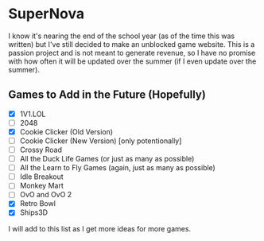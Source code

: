 # SuperNova
I know it's nearing the end of the school year (as of the time this was written) but I've still decided to make an unblocked game website. This is a passion project and is not meant to generate revenue, so I have no promise with how often it will be updated over the summer (if I even update over the summer).

## Games to Add in the Future (Hopefully)
- [x] 1V1.LOL
- [ ] 2048
- [x] Cookie Clicker (Old Version)
- [ ] Cookie Clicker (New Version) [only potentionally]
- [ ] Crossy Road
- [ ] All the Duck Life Games (or just as many as possible)
- [ ] All the Learn to Fly Games (again, just as many as possible)
- [ ] Idle Breakout
- [ ] Monkey Mart
- [ ] OvO and OvO 2
- [x] Retro Bowl
- [x] Ships3D

I will add to this list as I get more ideas for more games.
